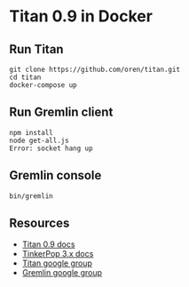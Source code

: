 # Titan 0.9 in Docker

## Run Titan

```
git clone https://github.com/oren/titan.git
cd titan
docker-compose up
```

## Run Gremlin client

```
npm install
node get-all.js
Error: socket hang up
```

## Gremlin console

    bin/gremlin

## Resources

* [Titan 0.9 docs](http://s3.thinkaurelius.com/docs/titan/0.9.0-M2)
* [TinkerPop 3.x docs](http://tinkerpop.incubator.apache.org/docs/3.0.0-incubating)
* [Titan google group](https://groups.google.com/forum/#!forum/aureliusgraphs)
* [Gremlin google group](https://groups.google.com/forum/#!forum/gremlin-users)
